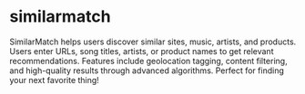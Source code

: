 # similarmatch
SimilarMatch helps users discover similar sites, music, artists, and products. Users enter URLs, song titles, artists, or product names to get relevant recommendations. Features include geolocation tagging, content filtering, and high-quality results through advanced algorithms. Perfect for finding your next favorite thing!
